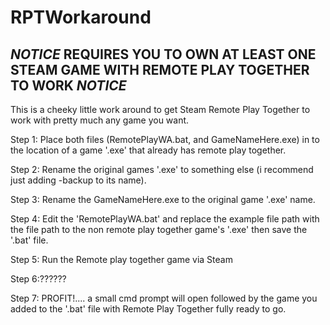 # RPTWorkaround
***NOTICE*** REQUIRES YOU TO OWN AT LEAST ONE STEAM GAME WITH REMOTE PLAY TOGETHER TO WORK ***NOTICE***
-------------------------------------------------------------------------------------------------------

This is a cheeky little work around to get Steam Remote Play Together to work with pretty much any game you want.



Step 1:  Place both files (RemotePlayWA.bat, and GameNameHere.exe) in to the location of a game '.exe' that already has remote play together.

Step 2:  Rename the original games '.exe' to something else  (i recommend just adding -backup to its name).

Step 3:  Rename the GameNameHere.exe to the original game '.exe' name.

Step 4:  Edit the 'RemotePlayWA.bat' and replace the example file path with the file path to the non remote play together game's '.exe' then save the '.bat' file.


Step 5: Run the Remote play together game via Steam

Step 6:??????

Step 7: PROFIT!.... a small cmd prompt will open followed by the game you added to the '.bat' file with Remote Play Together fully ready to go. 
